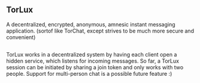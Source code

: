 ## TorLux

A decentralized, encrypted, anonymous, amnesic instant messaging application.
(sortof like TorChat, except strives to be much more secure and convenient)
##
TorLux works in a decentralized system by having each client open a hidden service, which listens for incoming messages. So far, a TorLux session can be initiated by sharing a join token and only works with two people. Support for multi-person chat is a possible future feature :)

